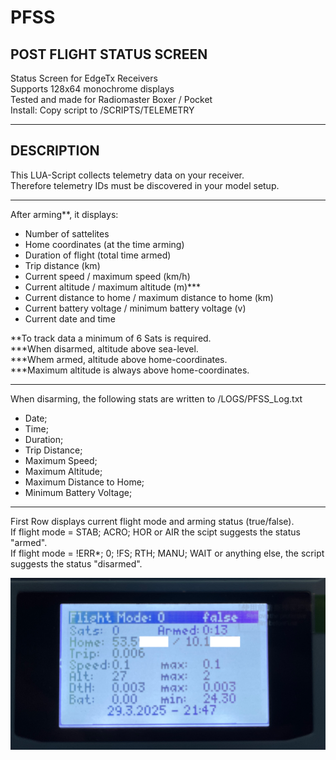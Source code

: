 # PFSS
POST FLIGHT STATUS SCREEN
-------------------------

Status Screen for EdgeTx Receivers  
Supports 128x64 monochrome displays  
Tested and made for Radiomaster Boxer / Pocket  
Install: Copy script to /SCRIPTS/TELEMETRY

-----------
DESCRIPTION
-----------

This LUA-Script collects telemetry data on your receiver.  
Therefore telemetry IDs must be discovered in your model setup.

-----------

After arming**, it displays:
- Number of sattelites
- Home coordinates (at the time arming)
- Duration of flight (total time armed)
- Trip distance (km)
- Current speed / maximum speed (km/h)
- Current altitude / maximum altitude (m)***
- Current distance to home / maximum distance to home (km)
- Current battery voltage / minimum battery voltage (v)
- Current date and time

**To track data a minimum of 6 Sats is required.  
***When disarmed, altitude above sea-level.  
***Whem armed, altitude above home-coordinates.  
***Maximum altitude is always above home-coordinates.

-----------

When disarming, the following stats are written to /LOGS/PFSS_Log.txt
- Date;
- Time;
- Duration;
- Trip Distance;
- Maximum Speed;
- Maximum Altitude;
- Maximum Distance to Home;
- Minimum Battery Voltage;

-----------

First Row displays current flight mode and arming status (true/false).  
If flight mode = STAB; ACRO; HOR or AIR the scipt suggests the status "armed".  
If flight mode = !ERR*; 0; !FS; RTH; MANU; WAIT or anything else, the script suggests the status "disarmed".  

![Alt text](/PFSS.png?raw=true "ScreenshotBoxer")
